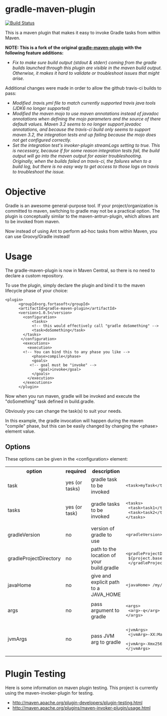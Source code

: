 # gradle-maven-plugin

[![Build Status](https://secure.travis-ci.org/if6was9/gradle-maven-plugin.png?branch=master)](http://travis-ci.org/if6was9/gradle-maven-plugin)


This is a maven plugin that makes it easy to invoke Gradle tasks from within Maven.  

**NOTE: This is a fork of the original [gradle-maven-plugin](https://github.com/if6was9/gradle-maven-plugin) with the following feature additions:**

* *Fix to make sure build output (stdout & stderr) coming from the gradle builds launched through this plugin are visible in the maven build output. Otherwise, it makes it hard to validate or troubleshoot issues that might arise.*

Additional changes were made in order to allow the github travis-ci builds to pass:

* *Modified .travis.yml file to match currently supported travis java tools (JDK6 no longer supported)*
* *Modified the maven mojo to use maven annotations instead of javadoc annotations when defining the mojo parameters and the source of there default values.  Maven 3.2 seems to no longer support javadoc annotations, and because the travis-ci build only seems to support maven 3.2, the integration tests end up failing because the mojo does not get configured correctly.*
* *Set the integration test's invoker-plugin streamLogs setting to true.  This is necessary, because if for some reason integration tests fail, the build output will go into the maven output for easier troubleshooting.  Originally, when the builds failed on travis-ci, the failures when to a build log, but there is no easy way to get access to those logs on travis to troubleshoot the issue.*


# Objective

Gradle is an awesome general-purpose tool.  If your project/organization is committed to maven, switching to gradle may not 
be a practical option.  The plugin is conceptually similar to the maven-antrun-plugin, which allows ant to be invoked from maven.

Now instead of using Ant to perform ad-hoc tasks from within Maven, you can use Groovy/Gradle instead!

# Usage

The gradle-maven-plugin is now in Maven Central, so there is no need to declare a custom repository.

To use the plugin, simply declare the plugin and bind it to the maven lifecycle phase of your choice:

```
<plugin>
      <groupId>org.fortasoft</groupId>
      <artifactId>gradle-maven-plugin</artifactId>
      <version>1.0.5</version>
        <configuration>
        	<tasks>
			<!-- this would effectively call "gradle doSomething" -->
			<task>doSomething</task>
		</tasks>
       </configuration>
        <executions>
          <execution>
	    <!-- You can bind this to any phase you like -->
            <phase>compile</phase>
            <goals>
	       <!-- goal must be "invoke" -->
               <goal>invoke</goal>
            </goals>
          </execution>
        </executions>
      </plugin>
```

Now when you run maven, gradle will be invoked and execute the "doSomething" task defined in build.gradle.

Obviously you can change the task(s) to suit your needs.

In this example, the gradle invocation will happen during the maven "compile" phase, but this can be easily changed by changing
the &lt;phase&gt; element value.

## Options
These options can be given in the &lt;configuration&gt; element:

<table>
<tr><th>option</th><th>required</th><th>description</th><th>example</th></tr>

<tr><td>task</td><td>yes (or tasks) </td><td>gradle task to be invoked</td><td><pre>&lt;task&gt;myTask&lt;/task&gt;</pre> </td></tr>
<tr><td>tasks</td><td>yes (or task) </td><td>gradle tasks to be invoked</td><td><pre>&lt;tasks&gt;<br> &lt;task&gt;task1&lt;/task&gt;<br/> &lt;task&gt;task2&lt;/task&gt; <br/>&lt;/tasks&gt;</pre></td></tr>
<tr><td>gradleVersion</td><td>no</td><td>version of gradle to use</td><td><pre>&lt;gradleVersion&gt;1.6&lt;/gradleVersion&gt;</pre></td></tr>
<tr><td>gradleProjectDirectory</td><td>no</td><td>path to the location of your build.gradle</td><td><pre>&lt;gradleProjectDirectory&gt;<br /> ${project.basedir}/another/path<br/> &lt;/gradleProjectDirectory&gt;</pre></td></tr>
<tr><td>javaHome</td><td>no</td><td>give and explicit path to a JAVA_HOME</td><td><pre>&lt;javaHome&gt; /my/path/to/jdk &lt;/javaHome&gt;</td></pre></tr>
<tr><td>args</td><td>no</td><td>pass argument to gradle</td><td><pre>&lt;args&gt;<br> &lt;arg&gt;-q&lt;/arg&gt; <br/>&lt;/args&gt;</td></pre></tr>
<tr><td>jvmArgs</td><td>no</td><td>pass JVM arg to gradle</td><td><pre>&lt;jvmArgs&gt;<br/> &lt;jvmArg&gt;-XX:MaxPermSize=128m&lt;/jvmArg&gt;<br/> 
&lt;jvmArg&gt;-Xmx256m&lt;/jvmArg&gt; <br/>&lt;/jvmArgs&gt;</pre></td></tr>
</table>

# Plugin Testing

Here is some information on maven plugin testing.  This project is currently using the maven-invoker-plugin for testing.

* http://maven.apache.org/plugin-developers/plugin-testing.html
* http://maven.apache.org/plugins/maven-invoker-plugin/usage.html
